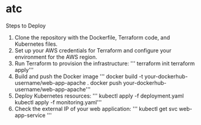 # atc

Steps to Deploy

1. Clone the repository with the Dockerfile, Terraform code, and Kubernetes files.
2. Set up your AWS credentials for Terraform and configure your environment for the AWS region.
3. Run Terraform to provision the infrastructure:
''' terraform init
    terraform apply'''
4. Build and push the Docker image
''' docker build -t your-dockerhub-username/web-app-apache .
    docker push your-dockerhub-username/web-app-apache'''
5. Deploy Kubernetes resources:
''' kubectl apply -f deployment.yaml
    kubectl apply -f monitoring.yaml'''
6. Check the external IP of your web application:
''' kubectl get svc web-app-service '''


